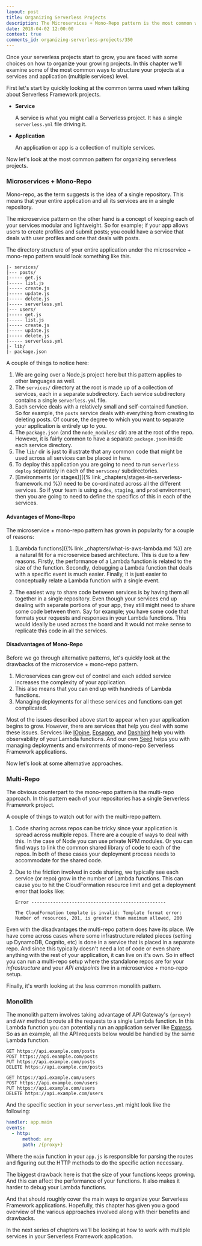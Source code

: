 ```yaml
---
layout: post
title: Organizing Serverless Projects
description: The Microservices + Mono-Repo pattern is the most common way to organize your Serverless Framework application. In this chapter we'll also examine the Multi-Repo and Monolith approach.
date: 2018-04-02 12:00:00
context: true
comments_id: organizing-serverless-projects/350
---
```


Once your serverless projects start to grow, you are faced with some choices on how to organize your growing projects. In this chapter we'll examine some of the most common ways to structure your projects at a services and application (multiple services) level.

First let's start by quickly looking at the common terms used when talking about Serverless Framework projects.

- **Service**

  A service is what you might call a Serverless project. It has a single `serverless.yml` file driving it.

- **Application**

  An application or app is a collection of multiple services.

Now let's look at the most common pattern for organizing serverless projects.

### Microservices + Mono-Repo

Mono-repo, as the term suggests is the idea of a single repository. This means that your entire application and all its services are in a single repository.

The microservice pattern on the other hand is a concept of keeping each of your services modular and lightweight. So for example; if your app allows users to create profiles and submit posts; you could have a service that deals with user profiles and one that deals with posts.

The directory structure of your entire application under the microservice + mono-repo pattern would look something like this.

```
|- services/
|--- posts/
|----- get.js
|----- list.js
|----- create.js
|----- update.js
|----- delete.js
|----- serverless.yml
|--- users/
|----- get.js
|----- list.js
|----- create.js
|----- update.js
|----- delete.js
|----- serverless.yml
|- lib/
|- package.json
```

A couple of things to notice here:

1. We are going over a Node.js project here but this pattern applies to other languages as well.
2. The `services/` directory at the root is made up of a collection of services, each in a separate subdirectory. Each service subdirectory contains a single `serverless.yml` file.
3. Each service deals with a relatively small and self-contained function. So for example, the `posts` service deals with everything from creating to deleting posts. Of course, the degree to which you want to separate your application is entirely up to you.
4. The `package.json` (and the `node_modules/` dir) are at the root of the repo. However, it is fairly common to have a separate `package.json` inside each service directory.
5. The `lib/` dir is just to illustrate that any common code that might be used across all services can be placed in here.
6. To deploy this application you are going to need to run `serverless deploy` separately in each of the `services/` subdirectories.
7. [Environments (or stages)]({% link _chapters/stages-in-serverless-framework.md %}) need to be co-ordinated across all the different services. So if your team is using a `dev`, `staging`, and `prod` environment, then you are going to need to define the specifics of this in each of the services.

#### Advantages of Mono-Repo

The microservice + mono-repo pattern has grown in popularity for a couple of reasons:

1. [Lambda functions]({% link _chapters/what-is-aws-lambda.md %}) are a natural fit for a microservice based architecture. This is due to a few reasons. Firstly, the performance of a Lambda function is related to the size of the function. Secondly, debugging a Lambda function that deals with a specific event is much easier. Finally, it is just easier to conceptually relate a Lambda function with a single event.

2. The easiest way to share code between services is by having them all together in a single repository. Even though your services end up dealing with separate portions of your app, they still might need to share some code between them. Say for example; you have some code that formats your requests and responses in your Lambda functions. This would ideally be used across the board and it would not make sense to replicate this code in all the services.

#### Disadvantages of Mono-Repo

Before we go through alternative patterns, let's quickly look at the drawbacks of the microservice + mono-repo pattern.

1. Microservices can grow out of control and each added service increases the complexity of your application.
2. This also means that you can end up with hundreds of Lambda functions.
3. Managing deployments for all these services and functions can get complicated.

Most of the issues described above start to appear when your application begins to grow. However, there are services that help you deal with some these issues. Services like [IOpipe](https://www.iopipe.com), [Epsagon](https://epsagon.com), and [Dashbird](https://dashbird.io) help you with observability of your Lambda functions. And our own [Seed](https://seed.run) helps you with managing deployments and environments of mono-repo Serverless Framework applications.

Now let's look at some alternative approaches.

### Multi-Repo

The obvious counterpart to the mono-repo pattern is the multi-repo approach. In this pattern each of your repositories has a single Serverless Framework project.

A couple of things to watch out for with the multi-repo pattern.

1. Code sharing across repos can be tricky since your application is spread across multiple repos. There are a couple of ways to deal with this. In the case of Node you can use private NPM modules. Or you can find ways to link the common shared library of code to each of the repos. In both of these cases your deployment process needs to accommodate for the shared code.

2. Due to the friction involved in code sharing, we typically see each service (or repo) grow in the number of Lambda functions. This can cause you to hit the CloudFormation resource limit and get a deployment error that looks like:

   ```
   Error --------------------------------------------------

   The CloudFormation template is invalid: Template format error: Number of resources, 201, is greater than maximum allowed, 200
   ```

Even with the disadvantages the multi-repo pattern does have its place. We have come across cases where some infrastructure related pieces (setting up DynamoDB, Cognito, etc) is done in a service that is placed in a separate repo. And since this typically doesn't need a lot of code or even share anything with the rest of your application, it can live on it's own. So in effect you can run a multi-repo setup where the standalone repos are for your _infrastructure_ and your _API endpoints_ live in a microservice + mono-repo setup.

Finally, it's worth looking at the less common monolith pattern.

### Monolith

The monolith pattern involves taking advantage of API Gateway's `{proxy+}` and `ANY` method to route all the requests to a single Lambda function. In this Lambda function you can potentially run an application server like [Express](https://expressjs.com). So as an example, all the API requests below would be handled by the same Lambda function.

```
GET https://api.example.com/posts
POST https://api.example.com/posts
PUT https://api.example.com/posts
DELETE https://api.example.com/posts

GET https://api.example.com/users
POST https://api.example.com/users
PUT https://api.example.com/users
DELETE https://api.example.com/users
```

And the specific section in your `serverless.yml` might look like the following:

``` yml
handler: app.main
events:
  - http: 
      method: any
      path: /{proxy+}
```

Where the `main` function in your `app.js` is responsible for parsing the routes and figuring out the HTTP methods to do the specific action necessary.

The biggest drawback here is that the size of your functions keeps growing. And this can affect the performance of your functions. It also makes it harder to debug your Lambda functions.

And that should roughly cover the main ways to organize your Serverless Framework applications. Hopefully, this chapter has given you a good overview of the various approaches involved along with their benefits and drawbacks.

In the next series of chapters we'll be looking at how to work with multiple services in your Serverless Framework application.
